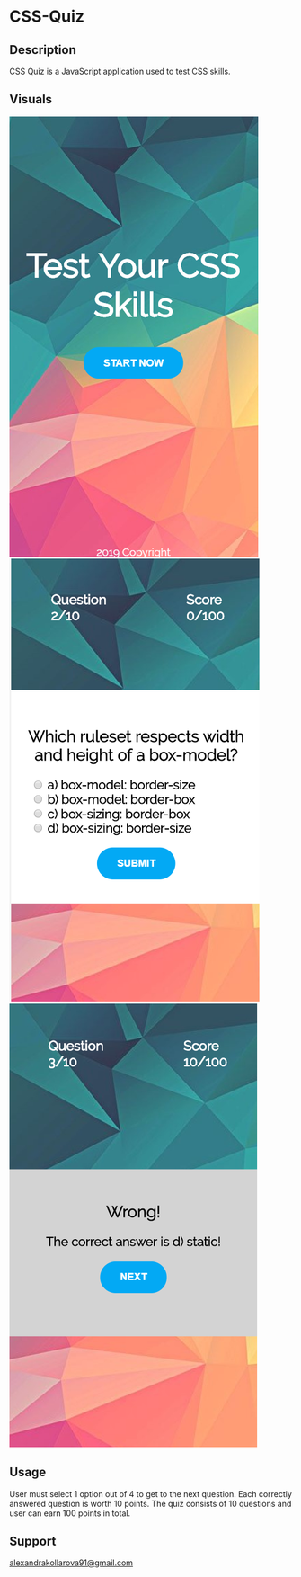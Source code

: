 # CSS-Quiz

## Description
CSS Quiz is a JavaScript application used to test CSS skills.

## Visuals

![alt text](images/visual1.png)![alt text](images/visual2.png)![alt text](images/visual3.png)

## Usage
User must select 1 option out of 4 to get to the next question. Each correctly answered question is worth 10 points. The quiz consists of 10 questions and user can earn 100 points in total.

## Support
alexandrakollarova91@gmail.com


